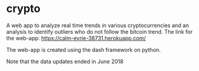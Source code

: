 # crypto
A web app to analyze real time trends in various cryptocurrencies and an analysis to identify outliers who do not follow the bitcoin trend.
The link for the web-app: https://calm-eyrie-38731.herokuapp.com/ 

The web-app is created using the dash framework on python.

Note that the data updates ended in June 2018
